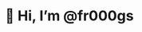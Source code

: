 # 👋 Hi, I’m @fr000gs

<!--#- 👀 I’m interested in ...
#- 🌱 I’m currently learning ...
#- 💞️ I’m looking to collaborate on ...
#- 📫 How to reach me ...-->

<!---
fr000gs/fr000gs is a ✨ special ✨ repository because its `README.md` (this file) appears on your GitHub profile.
You can click the Preview link to take a look at your changes.
--->
